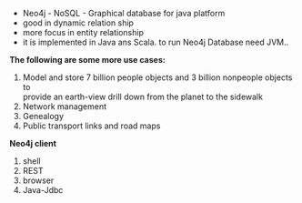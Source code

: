 * Neo4j - NoSQL - Graphical database for java platform
* good in dynamic relation ship 
* more focus in entity relationship
* it is implemented in Java ans Scala. to run Neo4j Database need JVM..

**The following are some more use cases:**

1. Model and store 7 billion people objects and 3 billion nonpeople objects to  
   provide an earth-view drill down from the planet to the sidewalk
2. Network management
3. Genealogy
4. Public transport links and road maps

**Neo4j client**

1. shell
2. REST
3. browser
4. Java-Jdbc



